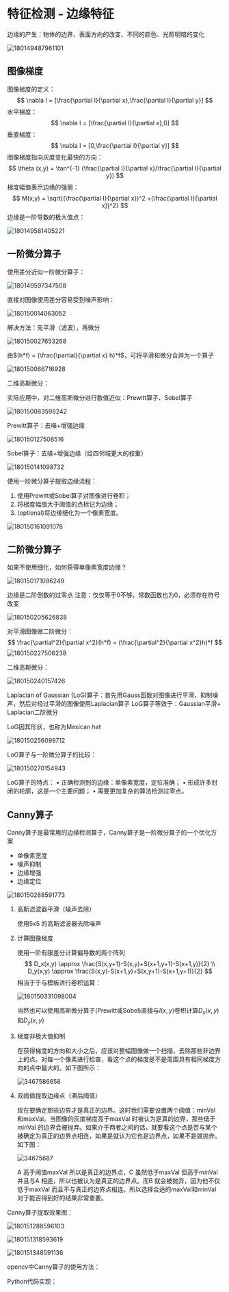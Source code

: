 # 特征检测 - 边缘特征

边缘的产生：物体的边界、表面方向的改变、不同的颜色、光照明暗的变化

![180149487961101](../pic/180149487961101.png)

## 图像梯度

图像梯度的定义：
$$
\nabla I = [\frac{\partial I}{\partial x},\frac{\partial I}{\partial y}]
$$
水平梯度：
$$
\nabla I = [\frac{\partial I}{\partial x},0]
$$
垂直梯度：
$$
\nabla I = [0,\frac{\partial I}{\partial y}]
$$
图像梯度指向灰度变化最快的方向：
$$
\theta (x,y) = \tan^{-1} (\frac{\partial I}{\partial x}/\frac{\partial I}{\partial y})
$$
梯度幅值表示边缘的强弱：
$$
M(x,y) = \sqrt{(\frac{\partial I}{\partial x})^2 +(\frac{\partial I}{\partial x})^2}
$$
边缘是一阶导数的极大值点：

![180149581405221](../pic/180149581405221.png)

## 一阶微分算子

使用差分近似一阶微分算子：

![180149597347508](../pic/180149597347508.png)

直接对图像使用差分容易受到噪声影响：

![180150014063052](../pic/180150014063052.png)

解决方法：先平滑（滤波），再微分

![180150027653268](../pic/180150027653268.png)

由$(h*f) = (\frac{\partial}{\partial x} h)*f$，可将平滑和微分合并为一个算子

![180150066716928](../pic/180150066716928.png)

二维高斯微分：

实际应用中，对二维高斯微分进行数值近似：Prewitt算子、Sobel算子

![180150083598242](../pic/180150083598242.png)

Prewitt算子：去噪+增强边缘

![180150127508516](../pic/180150127508516.png) 

Sobel算子：去噪+增强边缘（给四邻域更大的权重）

![180150141098732](../pic/180150141098732.png)

使用一阶微分算子提取边缘流程： 

1. 使用Prewitt或Sobel算子对图像进行卷积； 
2. 将梯度幅值大于阈值的点标记为边缘； 
3. (optional)将边缘细化为一个像素宽度。

![180150161091078](../pic/180150161091078.png)

## 二阶微分算子

如果不使用细化，如何获得单像素宽度边缘？

![180150171096249](../pic/180150171096249.png)

边缘是二阶倒数的过零点 
注意：仅仅等于0不够，常数函数也为0，必须存在符号改变

![180150205626838](../pic/180150205626838.png)

对平滑图像做二阶微分：
$$
\frac{\partial^2}{\partial x^2}(h*f) = (\frac{\partial^2}{\partial x^2}h)*f
$$
![180150227506238](../pic/180150227506238.png)

二维高斯微分：

![180150240157426](../pic/180150240157426.png)

Laplacian of Gaussian (LoG)算子：首先用Gauss函数对图像进行平滑，抑制噪声，然后对经过平滑的图像使用Laplacian算子 
LoG算子等效于：Gaussian平滑+ Laplacian二阶微分

LoG因其形状，也称为Mexican hat

![180150256099712](../pic/180150256099712.png)

LoG算子与一阶微分算子的比较：

![180150270154943](../pic/180150270154943.png)

LoG算子的特点： 
• 正确检测到的边缘：单像素宽度，定位准确； 
• 形成许多封闭的轮廓，这是一个主要问题； 
• 需要更加复杂的算法检测过零点。

## Canny算子

Canny算子是最常用的边缘检测算子，Canny算子是一阶微分算子的一个优化方案 

- 单像素宽度 
- 噪声抑制 
- 边缘增强 
- 边缘定位 

![180150288591773](../pic/180150288591773.png)

1. 高斯滤波器平滑（噪声去除）

   使用5x5 的高斯滤波器去除噪声

2. 计算图像梯度

   使用一阶有限差分计算偏导数的两个阵列
   $$
   D_x(x,y) \approx \frac{S(x,y+1)-S(x,y)+S(x+1,y+1)-S(x+1,y)}{2} \\
   D_y(x,y) \approx \frac{S(x,y)-S(x+1,y)+S(x,y+1)-S(x+1,y+1)}{2} 
   $$
   相当于于与模板进行卷积运算：

   ![180150331098004](../pic/180150331098004.png)

   当然也可以使用高斯微分算子(Prewitt或Sobel)直接与$I(x,y)$卷积计算$D_x(x,y)$和$D_y(x,y)$

3. 梯度非极大值抑制

   在获得梯度的方向和大小之后，应该对整幅图像做一个扫描，去除那些非边界上的点。对每一个像素进行检查，看这个点的梯度是不是周围具有相同梯度方向的点中最大的。如下图所示：

   ![3467586658](../pic/3467586658.jpg)

4. 双阈值提取边缘点（滞后阈值）

   现在要确定那些边界才是真正的边界。这时我们需要设置两个阈值：minVal 和maxVal。当图像的灰度梯度高于maxVal 时被认为是真的边界，那些低于minVal 的边界会被抛弃。如果介于两者之间的话，就要看这个点是否与某个被确定为真正的边界点相连，如果是就认为它也是边界点，如果不是就抛弃。如下图：

   ![34675687](../pic/34675687.jpg)

   A 高于阈值maxVal 所以是真正的边界点，C 虽然低于maxVal 但高于minVal 并且与A 相连，所以也被认为是真正的边界点。而B 就会被抛弃，因为他不仅低于maxVal 而且不与真正的边界点相连。所以选择合适的maxVal和minVal 对于能否得到好的结果非常重要。

Canny算子提取效果图：

![180151288596103](../pic/180151288596103.png)

![180151318593619](../pic/180151318593619.png)

![180151348591136](../pic/180151348591136.png)

opencv中Canny算子的使用方法：



Python代码实现：

